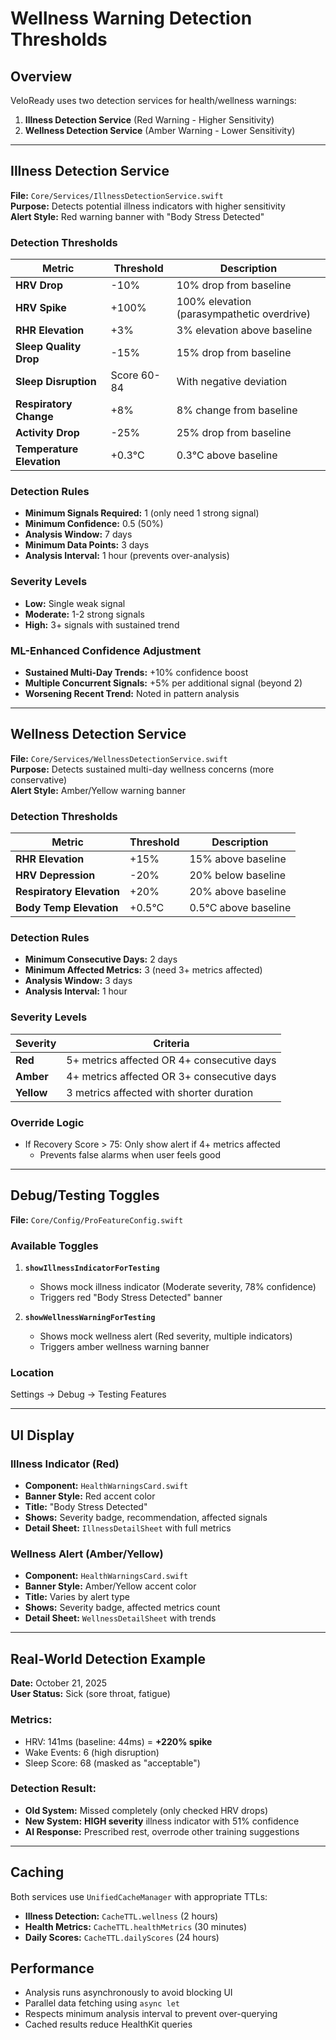 # Wellness Warning Detection Thresholds

## Overview
VeloReady uses two detection services for health/wellness warnings:
1. **Illness Detection Service** (Red Warning - Higher Sensitivity)
2. **Wellness Detection Service** (Amber Warning - Lower Sensitivity)

---

## Illness Detection Service
**File:** `Core/Services/IllnessDetectionService.swift`  
**Purpose:** Detects potential illness indicators with higher sensitivity  
**Alert Style:** Red warning banner with "Body Stress Detected"

### Detection Thresholds
| Metric | Threshold | Description |
|--------|-----------|-------------|
| **HRV Drop** | -10% | 10% drop from baseline |
| **HRV Spike** | +100% | 100% elevation (parasympathetic overdrive) |
| **RHR Elevation** | +3% | 3% elevation above baseline |
| **Sleep Quality Drop** | -15% | 15% drop from baseline |
| **Sleep Disruption** | Score 60-84 | With negative deviation |
| **Respiratory Change** | +8% | 8% change from baseline |
| **Activity Drop** | -25% | 25% drop from baseline |
| **Temperature Elevation** | +0.3°C | 0.3°C above baseline |

### Detection Rules
- **Minimum Signals Required:** 1 (only need 1 strong signal)
- **Minimum Confidence:** 0.5 (50%)
- **Analysis Window:** 7 days
- **Minimum Data Points:** 3 days
- **Analysis Interval:** 1 hour (prevents over-analysis)

### Severity Levels
- **Low:** Single weak signal
- **Moderate:** 1-2 strong signals
- **High:** 3+ signals with sustained trend

### ML-Enhanced Confidence Adjustment
- **Sustained Multi-Day Trends:** +10% confidence boost
- **Multiple Concurrent Signals:** +5% per additional signal (beyond 2)
- **Worsening Recent Trend:** Noted in pattern analysis

---

## Wellness Detection Service
**File:** `Core/Services/WellnessDetectionService.swift`  
**Purpose:** Detects sustained multi-day wellness concerns (more conservative)  
**Alert Style:** Amber/Yellow warning banner

### Detection Thresholds
| Metric | Threshold | Description |
|--------|-----------|-------------|
| **RHR Elevation** | +15% | 15% above baseline |
| **HRV Depression** | -20% | 20% below baseline |
| **Respiratory Elevation** | +20% | 20% above baseline |
| **Body Temp Elevation** | +0.5°C | 0.5°C above baseline |

### Detection Rules
- **Minimum Consecutive Days:** 2 days
- **Minimum Affected Metrics:** 3 (need 3+ metrics affected)
- **Analysis Window:** 3 days
- **Analysis Interval:** 1 hour

### Severity Levels
| Severity | Criteria |
|----------|----------|
| **Red** | 5+ metrics affected OR 4+ consecutive days |
| **Amber** | 4+ metrics affected OR 3+ consecutive days |
| **Yellow** | 3 metrics affected with shorter duration |

### Override Logic
- If Recovery Score > 75: Only show alert if 4+ metrics affected
  - Prevents false alarms when user feels good

---

## Debug/Testing Toggles
**File:** `Core/Config/ProFeatureConfig.swift`

### Available Toggles
1. **`showIllnessIndicatorForTesting`**
   - Shows mock illness indicator (Moderate severity, 78% confidence)
   - Triggers red "Body Stress Detected" banner

2. **`showWellnessWarningForTesting`**
   - Shows mock wellness alert (Red severity, multiple indicators)
   - Triggers amber wellness warning banner

### Location
Settings → Debug → Testing Features

---

## UI Display

### Illness Indicator (Red)
- **Component:** `HealthWarningsCard.swift`
- **Banner Style:** Red accent color
- **Title:** "Body Stress Detected"
- **Shows:** Severity badge, recommendation, affected signals
- **Detail Sheet:** `IllnessDetailSheet` with full metrics

### Wellness Alert (Amber/Yellow)
- **Component:** `HealthWarningsCard.swift`
- **Banner Style:** Amber/Yellow accent color
- **Title:** Varies by alert type
- **Shows:** Severity badge, affected metrics count
- **Detail Sheet:** `WellnessDetailSheet` with trends

---

## Real-World Detection Example
**Date:** October 21, 2025  
**User Status:** Sick (sore throat, fatigue)

### Metrics:
- HRV: 141ms (baseline: 44ms) = **+220% spike**
- Wake Events: 6 (high disruption)
- Sleep Score: 68 (masked as "acceptable")

### Detection Result:
- **Old System:** Missed completely (only checked HRV drops)
- **New System:** **HIGH severity** illness indicator with 51% confidence
- **AI Response:** Prescribed rest, overrode other training suggestions

---

## Caching
Both services use `UnifiedCacheManager` with appropriate TTLs:
- **Illness Detection:** `CacheTTL.wellness` (2 hours)
- **Health Metrics:** `CacheTTL.healthMetrics` (30 minutes)
- **Daily Scores:** `CacheTTL.dailyScores` (24 hours)

## Performance
- Analysis runs asynchronously to avoid blocking UI
- Parallel data fetching using `async let`
- Respects minimum analysis interval to prevent over-querying
- Cached results reduce HealthKit queries
